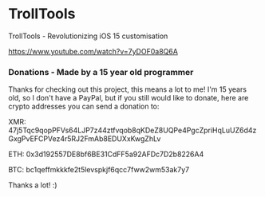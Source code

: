 # TrollTools
TrollTools - Revolutionizing iOS 15 customisation

https://www.youtube.com/watch?v=7yDOF0a8Q6A 

### Donations - Made by a 15 year old programmer

Thanks for checking out this project, this means a lot to me! I'm 15 years old, so I don't have a PayPal, but if you still would like to donate, here are crypto addresses you can send a donation to:

XMR: 47j5Tqc9qopPFVs64LJP7z44ztfvqob8qKDeZ8UQPe4PgcZpriHqLuUZ6d4zGxgPvEFCPVez4r5RJ2FmAb8EDUXxKwgZhLv

ETH: 0x3d192557DE8bf6BE31CdFF5a92AFDc7D2b8226A4

BTC: bc1qeffmkkkfe2t5levspkjf6qcc7fww2wm53ak7y7

Thanks a lot! :)
